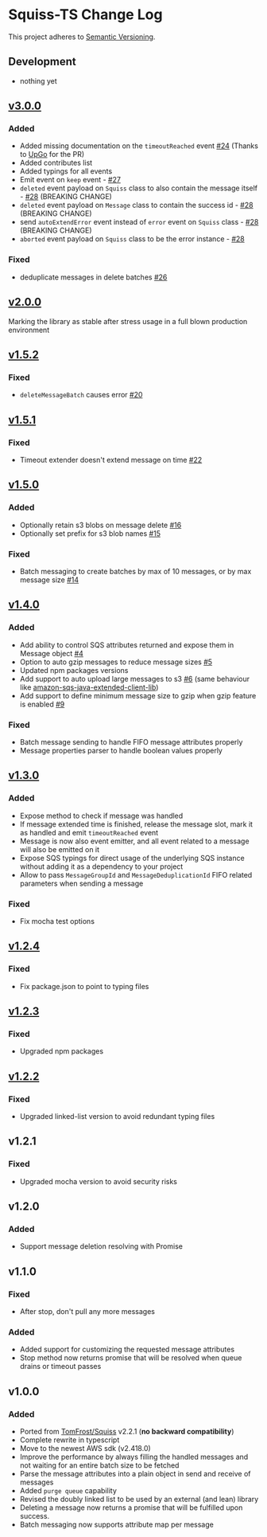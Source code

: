 # Squiss-TS Change Log
This project adheres to [Semantic Versioning](http://semver.org/).

## Development
- nothing yet

## [v3.0.0]
### Added
- Added missing documentation on the `timeoutReached` event [#24](https://github.com/PruvoNet/squiss-ts/issues/24) (Thanks to [UpGo](https://github.com/upugo-dev) for the PR)
- Added contributes list
- Added typings for all events
- Emit event on `keep` event - [#27](https://github.com/PruvoNet/squiss-ts/issues/27)
- `deleted` event payload on `Squiss` class to also contain the message itself - [#28](https://github.com/PruvoNet/squiss-ts/issues/28) (BREAKING CHANGE)
- `deleted` event payload on `Message` class to contain the success id - [#28](https://github.com/PruvoNet/squiss-ts/issues/28) (BREAKING CHANGE)
- send `autoExtendError` event instead of `error` event on `Squiss` class - [#28](https://github.com/PruvoNet/squiss-ts/issues/28) (BREAKING CHANGE)
- `aborted` event payload on `Squiss` class to be the error instance - [#28](https://github.com/PruvoNet/squiss-ts/issues/28)
### Fixed
- deduplicate messages in delete batches [#26](https://github.com/PruvoNet/squiss-ts/issues/26)

## [v2.0.0]
Marking the library as stable after stress usage in a full blown production environment 

## [v1.5.2]
### Fixed
- `deleteMessageBatch` causes error [#20](https://github.com/PruvoNet/squiss-ts/issues/20)

## [v1.5.1]
### Fixed
- Timeout extender doesn't extend message on time [#22](https://github.com/PruvoNet/squiss-ts/issues/22)

## [v1.5.0]
### Added
- Optionally retain s3 blobs on message delete [#16](https://github.com/PruvoNet/squiss-ts/issues/16)
- Optionally set prefix for s3 blob names [#15](https://github.com/PruvoNet/squiss-ts/issues/15)
### Fixed
- Batch messaging to create batches by max of 10 messages, or by max message size [#14](https://github.com/PruvoNet/squiss-ts/issues/14)

## [v1.4.0]
### Added
- Add ability to control SQS attributes returned and expose them in Message object [#4](https://github.com/PruvoNet/squiss-ts/issues/4)
- Option to auto gzip messages to reduce message sizes [#5](https://github.com/PruvoNet/squiss-ts/issues/5)
- Updated npm packages versions
- Add support to auto upload large messages to s3 [#6](https://github.com/PruvoNet/squiss-ts/issues/6) (same behaviour like [amazon-sqs-java-extended-client-lib](https://github.com/awslabs/amazon-sqs-java-extended-client-lib))
- Add support to define minimum message size to gzip when gzip feature is enabled [#9](https://github.com/PruvoNet/squiss-ts/issues/9)
### Fixed
- Batch message sending to handle FIFO message attributes properly
- Message properties parser to handle boolean values properly

## [v1.3.0]
### Added
- Expose method to check if message was handled
- If message extended time is finished, release the message slot, mark it as handled and emit `timeoutReached` event
- Message is now also event emitter, and all event related to a message will also be emitted on it
- Expose SQS typings for direct usage of the underlying SQS instance without adding it as a dependency to your project
- Allow to pass `MessageGroupId` and `MessageDeduplicationId` FIFO related parameters when sending a message
### Fixed
- Fix mocha test options

## [v1.2.4]
### Fixed
- Fix package.json to point to typing files

## [v1.2.3]
### Fixed
- Upgraded npm packages

## [v1.2.2]
### Fixed
- Upgraded linked-list version to avoid redundant typing files

## v1.2.1
### Fixed
- Upgraded mocha version to avoid security risks

## v1.2.0
### Added
- Support message deletion resolving with Promise

## v1.1.0
### Fixed
- After stop, don't pull any more messages
### Added
- Added support for customizing the requested message attributes
- Stop method now returns promise that will be resolved when queue drains or timeout passes

## v1.0.0
### Added
- Ported from [TomFrost/Squiss](https://www.github.com/TomFrost/Squiss) v2.2.1 (__no backward compatibility__)
- Complete rewrite in typescript
- Move to the newest AWS sdk (v2.418.0)
- Improve the performance by always filling the handled messages and not waiting for an entire batch size to be fetched
- Parse the message attributes into a plain object in send and receive of messages
- Added `purge queue` capability
- Revised the doubly linked list to be used by an external (and lean) library
- Deleting a message now returns a promise that will be fulfilled upon success.
- Batch messaging now supports attribute map per message

[v1.2.2]: https://github.com/PruvoNet/squiss-ts/compare/v1.2.1...v1.2.2
[v1.2.3]: https://github.com/PruvoNet/squiss-ts/compare/v1.2.2...v1.2.3
[v1.2.4]: https://github.com/PruvoNet/squiss-ts/compare/v1.2.3...v1.2.4
[v1.3.0]: https://github.com/PruvoNet/squiss-ts/compare/v1.2.4...v1.3.0
[v1.4.0]: https://github.com/PruvoNet/squiss-ts/compare/v1.3.0...v1.4.0
[v1.5.0]: https://github.com/PruvoNet/squiss-ts/compare/v1.4.0...v1.5.0
[v1.5.1]: https://github.com/PruvoNet/squiss-ts/compare/v1.5.0...v1.5.1
[v1.5.2]: https://github.com/PruvoNet/squiss-ts/compare/v1.5.1...v1.5.2
[v2.0.0]: https://github.com/PruvoNet/squiss-ts/compare/v1.5.2...v2.0.0
[v3.0.0]: https://github.com/PruvoNet/squiss-ts/compare/v2.0.0...v3.0.0
